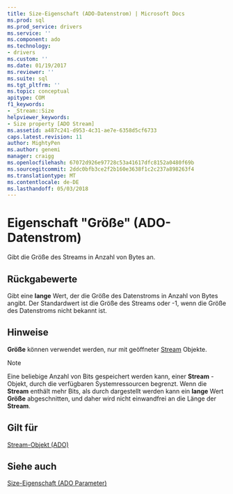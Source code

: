 ```yaml
---
title: Size-Eigenschaft (ADO-Datenstrom) | Microsoft Docs
ms.prod: sql
ms.prod_service: drivers
ms.service: ''
ms.component: ado
ms.technology:
- drivers
ms.custom: ''
ms.date: 01/19/2017
ms.reviewer: ''
ms.suite: sql
ms.tgt_pltfrm: ''
ms.topic: conceptual
apitype: COM
f1_keywords:
- _Stream::Size
helpviewer_keywords:
- Size property [ADO Stream]
ms.assetid: a487c241-d953-4c31-ae7e-6358d5cf6733
caps.latest.revision: 11
author: MightyPen
ms.author: genemi
manager: craigg
ms.openlocfilehash: 67072d926e97728c53a41617dfc8152a0480f69b
ms.sourcegitcommit: 2ddc0bfb3ce2f2b160e3638f1c2c237a898263f4
ms.translationtype: MT
ms.contentlocale: de-DE
ms.lasthandoff: 05/03/2018
---
```

# <a name="size-property-ado-stream"></a>Eigenschaft "Größe" (ADO-Datenstrom)
Gibt die Größe des Streams in Anzahl von Bytes an.  
  
## <a name="return-values"></a>Rückgabewerte  
 Gibt eine **lange** Wert, der die Größe des Datenstroms in Anzahl von Bytes angibt. Der Standardwert ist die Größe des Streams oder -1, wenn die Größe des Datenstroms nicht bekannt ist.  
  
## <a name="remarks"></a>Hinweise  
 **Größe** können verwendet werden, nur mit geöffneter [Stream](../../../ado/reference/ado-api/stream-object-ado.md) Objekte.  
  
> [!NOTE]
>  Eine beliebige Anzahl von Bits gespeichert werden kann, einer **Stream** -Objekt, durch die verfügbaren Systemressourcen begrenzt. Wenn die **Stream** enthält mehr Bits, als durch dargestellt werden kann ein **lange** Wert **Größe** abgeschnitten, und daher wird nicht einwandfrei an die Länge der **Stream**.  
  
## <a name="applies-to"></a>Gilt für  
 [Stream-Objekt (ADO)](../../../ado/reference/ado-api/stream-object-ado.md)  
  
## <a name="see-also"></a>Siehe auch  
 [Size-Eigenschaft (ADO Parameter)](../../../ado/reference/ado-api/size-property-ado-parameter.md)

